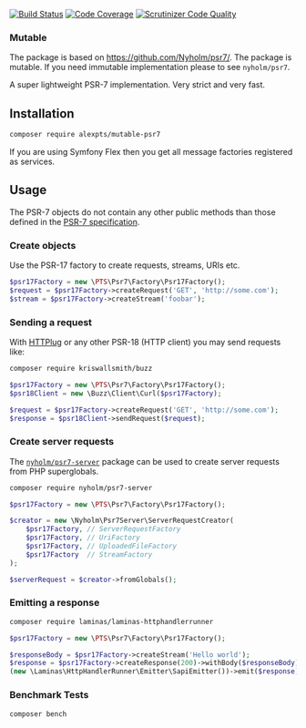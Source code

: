 [![Build Status](https://app.travis-ci.com/alexpts/php-mutable-psr7.svg?branch=master)](https://app.travis-ci.com/alexpts/php-mutable-psr7)
[![Code Coverage](https://scrutinizer-ci.com/g/alexpts/php-mutable-psr7/badges/coverage.png?b=master)](https://scrutinizer-ci.com/g/alexpts/php-mutable-psr7/?branch=master)
[![Scrutinizer Code Quality](https://scrutinizer-ci.com/g/alexpts/php-mutable-psr7/badges/quality-score.png?b=master)](https://scrutinizer-ci.com/g/alexpts/php-mutable-psr7/?branch=master)

### Mutable
The package is based on https://github.com/Nyholm/psr7/. The package is mutable. If you need immutable implementation please to see `nyholm/psr7`.


A super lightweight PSR-7 implementation. Very strict and very fast.

## Installation

```bash
composer require alexpts/mutable-psr7
```

If you are using Symfony Flex then you get all message factories registered as services.

## Usage

The PSR-7 objects do not contain any other public methods than those defined in
the [PSR-7 specification](https://www.php-fig.org/psr/psr-7/).

### Create objects

Use the PSR-17 factory to create requests, streams, URIs etc.

```php
$psr17Factory = new \PTS\Psr7\Factory\Psr17Factory();
$request = $psr17Factory->createRequest('GET', 'http://some.com');
$stream = $psr17Factory->createStream('foobar');
```

### Sending a request

With [HTTPlug](http://httplug.io/) or any other PSR-18 (HTTP client) you may send
requests like:

```bash
composer require kriswallsmith/buzz
```

```php
$psr17Factory = new \PTS\Psr7\Factory\Psr17Factory();
$psr18Client = new \Buzz\Client\Curl($psr17Factory);

$request = $psr17Factory->createRequest('GET', 'http://some.com');
$response = $psr18Client->sendRequest($request);
```

### Create server requests

The [`nyholm/psr7-server`](https://github.com/Nyholm/psr7-server) package can be used
to create server requests from PHP superglobals.

```bash
composer require nyholm/psr7-server
```

```php
$psr17Factory = new \PTS\Psr7\Factory\Psr17Factory();

$creator = new \Nyholm\Psr7Server\ServerRequestCreator(
    $psr17Factory, // ServerRequestFactory
    $psr17Factory, // UriFactory
    $psr17Factory, // UploadedFileFactory
    $psr17Factory  // StreamFactory
);

$serverRequest = $creator->fromGlobals();
```

### Emitting a response

```bash
composer require laminas/laminas-httphandlerrunner
```

```php
$psr17Factory = new \PTS\Psr7\Factory\Psr17Factory();

$responseBody = $psr17Factory->createStream('Hello world');
$response = $psr17Factory->createResponse(200)->withBody($responseBody);
(new \Laminas\HttpHandlerRunner\Emitter\SapiEmitter())->emit($response);
```



### Benchmark Tests

`composer bench`